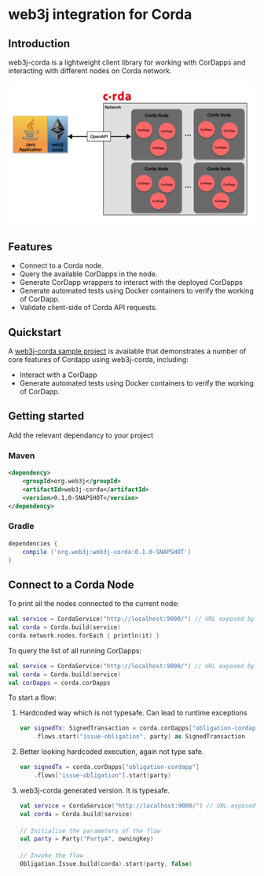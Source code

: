 web3j integration for Corda
===========================

## Introduction

web3j-corda is a lightweight client library for working with CorDapps and interacting with different nodes on Corda network.

![web3j-corda Network](docs/img/web3j-corda.png)

## Features
* Connect to a Corda node.
* Query the available CorDapps in the node.
* Generate CorDapp wrappers to interact with the deployed CorDapps
* Generate automated tests using Docker containers to verify the working of CorDapp. 
* Validate client-side of Corda API requests.


## Quickstart

A [web3j-corda sample project](https://gitlab.com/web3j/corda-samples) is available that demonstrates a number of core features of Cordapp using web3j-corda, including:
* Interact with a CorDapp
* Generate automated tests using Docker containers to verify the working of CorDapp. 

## Getting started

Add the relevant dependancy to your project 

### Maven

```xml
<dependency>
    <groupId>org.web3j</groupId>
    <artifactId>web3j-corda</artifactId>
    <version>0.1.0-SNAPSHOT</version>
</dependency>
```

### Gradle

```groovy
dependencies {
    compile ('org.web3j:web3j-corda:0.1.0-SNAPSHOT')
}
```

## Connect to a Corda Node

To print all the nodes connected to the current node: 

```kotlin
val service = CordaService("http://localhost:9000/") // URL exposed by BRAID service
val corda = Corda.build(service)
corda.network.nodes.forEach { println(it) }
```

To query the list of all running CorDapps:

```kotlin
val service = CordaService("http://localhost:9000/") // URL exposed by BRAID service
val corda = Corda.build(service)
val corDapps = corda.corDapps
```

To start a flow:

1. Hardcoded way which is not typesafe. Can lead to runtime exceptions
    ```kotlin
    var signedTx: SignedTransaction = corda.corDapps["obligation-cordapp"]
        .flows.start("issue-obligation", party) as SignedTransaction
    ```

2. Better looking hardcoded execution, again not type safe. 
    ```kotlin
    var signedTx = corda.corDapps["obligation-cordapp"]
        .flows["issue-obligation"].start(party)
    ```

3. web3j-corda generated version. It is typesafe. 
    ```kotlin
    val service = CordaService("http://localhost:9000/") // URL exposed by BRAID service
    val corda = Corda.build(service)
    
    // Initialise the parameters of the flow 
    val party = Party("PartyA", owningKey)
    
    // Invoke the flow
    Obligation.Issue.build(corda).start(party, false)
    ```


